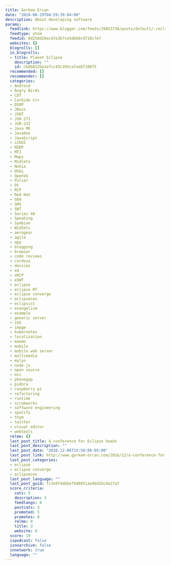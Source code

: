 ```yaml
---
title: Gorkem Ercan
date: "2024-08-29T04:59:39-04:00"
description: About developing software
params:
  feedlink: https://www.blogger.com/feeds/29853730/posts/default/-/eclipse
  feedtype: atom
  feedid: 0d258d20ec47e3b7ce5dbb9c9710c7e7
  websites: {}
  blogrolls: []
  in_blogrolls:
  - title: Planet Eclipse
    description: ""
    id: cbdb622ba1e7cc43c393ca7aabf106f5
  recommended: []
  recommender: []
  categories:
  - Android
  - Angry Birds
  - CDT
  - Carbide C++
  - DSDP
  - JBoss
  - JSDT
  - JSR 271
  - JSR-232
  - Java ME
  - JavaOne
  - JavaScript
  - LCDUI
  - MIDP
  - MTJ
  - Maps
  - Midlets
  - Nokia
  - OSGi
  - OpenVG
  - Pulsar
  - Qt
  - RCP
  - Red Hat
  - S60
  - SMS
  - SWT
  - Series 40
  - Speaking
  - Symbian
  - WidSets
  - aerogear
  - agile
  - app
  - blogging
  - browser
  - code reviews
  - cordova
  - devices
  - e4
  - eRCP
  - eSWT
  - eclipse
  - eclipse RT
  - eclipse converge
  - eclipsecon
  - eclipsist
  - evangelism
  - example
  - generic server
  - iOS
  - image
  - kubernetes
  - localization
  - maemo
  - mobile
  - mobile web server
  - multimedia
  - mylyn
  - node.js
  - open source
  - ovi
  - phonegap
  - pidora
  - raspberry pi
  - refactoring
  - runtime
  - scrumworks
  - software engineering
  - spotify
  - thym
  - twitter
  - visual editor
  - webtools
  relme: {}
  last_post_title: A conference for Eclipse heads
  last_post_description: ""
  last_post_date: "2016-12-06T15:58:06-05:00"
  last_post_link: http://www.gorkem-ercan.com/2016/12/a-conference-for-eclipse-heads.html
  last_post_categories:
  - eclipse
  - eclipse converge
  - eclipsecon
  last_post_language: ""
  last_post_guid: fc3e9f4dbbef9d8051ae4bd1bcde27a7
  score_criteria:
    cats: 5
    description: 3
    feedlangs: 0
    postcats: 3
    promoted: 5
    promotes: 0
    relme: 0
    title: 3
    website: 0
  score: 19
  ispodcast: false
  isnoarchive: false
  innetwork: true
  language: ""
---
```

